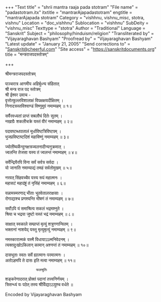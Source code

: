 +++
"Text title" = "shrii mantra raaja pada stotram"
"File name" = "padastotram.itx"
itxtitle = "mantrarAjapadastotram"
engtitle = "mantrarAjapada stotram"
Category = "vishhnu, vishnu_misc, stotra, vishnu"
Location = "doc_vishhnu"
Sublocation = "vishhnu"
SubDeity = "vishnu_misc"
Texttype = "stotra"
Author = "Traditional"
Language = "Sanskrit"
Subject = "philosophy/hinduism/religion"
"Transliterated by" = "Vijayaraghavan Bashyam"
"Proofread by" = "Vijayaraghavan Bashyam"
"Latest update" = "January 21, 2005"
"Send corrections to" = "Sanskrit@cheerful.com"
"Site access" = "https://sanskritdocuments.org"
title = "मन्त्रराजपदस्तोत्रम्"

+++
  
 श्रीमन्त्रराजपदस्तोत्रम्   
  
पाञ्चरात्र आगमीय अहिर्बुध्न्य संहितात्  
श्री मन्त्र राज पद स्तोत्रम्  
श्री ईश्वर उवाच -  
वृत्तोत्फुल्लविशालाक्षं विपक्षक्षयदीक्षितम् ।  
    निनादत्रस्तविश्वाण्डं विष्णुमुग्रं नमाम्यहम् ॥ १॥  
  
सर्वैरवध्यतां प्राप्तं सबलौघं दितेः सुतम् ।  
    नखाग्रैः शकलीचक्रे यस्तं वीरं नमाम्यहम् ॥ २॥  
  
पदावष्टब्धपातालं मूर्धाविष्टत्रिविष्टपम् ।  
    भुजप्रविष्टाष्टदिशं महाविष्णुं नमाम्यहम् ॥ ३॥  
  
ज्योतींष्यर्केन्दुनक्षत्रज्वलनादीन्यनुक्रमात् ।  
    ज्वलन्ति तेजसा यस्य तं ज्वलन्तं नमाम्यहम् ॥ ४॥  
  
सर्वेन्द्रियैरपि विना सर्वं सर्वत्र सर्वदा ।  
    यो जानाति नमाम्याद्यं तमहं सर्वतोमुखम् ॥ ५॥  
  
नरवत् सिंहवच्चैव यस्य रूपं महात्मनः ।  
    महासटं महादंष्ट्रं तं नृसिंहं नमाम्यहम् ॥ ६॥  
  
यन्नामस्मरणाद् भीताः भूतवेतालराक्षसाः ।  
    रोगाद्याश्च प्रणश्यन्ति भीषणं तं नमाम्यहम् ॥ ७॥  
  
सर्वोऽपि यं समाश्रित्य सकलं भद्रमश्नुते ।  
    श्रिया च भद्रया जुष्टो यस्तं भद्रं नमाम्यहम् ॥ ८॥  
  
साक्षात् स्वकाले सम्प्राप्तं मृत्युं शत्रुगणान्वितम् ।  
    भक्तानां नाशयेद् यस्तु मृत्युमृत्युं नमाम्यहम् ॥ ९॥  
  
नमस्कारात्मकं यस्मै विधायाऽऽत्मनिवेदनम् ।  
    त्यक्तदुःखोऽकिलान् कामान् अश्नन्तं तं नमाम्यहम् ॥ १०॥  
  
दासभूताः स्वतः सर्वे ह्यात्मानः परमात्मनः ।  
    अतोऽहमपि ते दासः इति मत्वा नमाम्यहम् ॥ ११॥  
  
                  फलश्रुतिः  
शङ्करेणादरात् प्रोक्तं पदानां तत्त्वनिर्णयम् ।  
    त्रिसन्ध्यं यः पठेत् तस्य श्रीर्विद्याऽऽयुश्च वर्धते ॥  
  
  
Encoded by Vijayaraghavan Bashyam   
  
